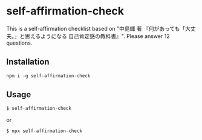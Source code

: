 # self-affirmation-check
This is a self-affirmation checklist based on "中島輝 著  『何があっても「大丈夫。」と思えるようになる 自己肯定感の教科書』".
Please answer 12 questions.

## Installation
```js
npm i -g self-affirmation-check
```

## Usage
```js
$ self-affirmation-check
```
or
```js
$ npx self-affirmation-check
```
